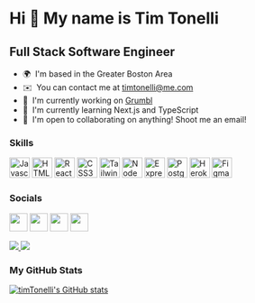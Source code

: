Hi 👋 My name is Tim Tonelli
============================

Full Stack Software Engineer
----------------------------

*   🌍  I'm based in the Greater Boston Area
*   ✉️  You can contact me at [timtonelli@me.com](mailto:timtonelli@me.com)
*   🚀  I'm currently working on [Grumbl](http://grumbl.herokuapp.com)
*   🧠  I'm currently learning Next.js and TypeScript
*   🤝  I'm open to collaborating on anything! Shoot me an email!

### Skills
<p align="left">
  <a href="https://developer.mozilla.org/en-US/docs/Web/JavaScript" target="_blank" rel="noreferrer"><img src="https://raw.githubusercontent.com/danielcranney/readme-generator/main/public/icons/skills/javascript-colored.svg" width="36" height="36" alt="Javascript" /></a>
  <a href="https://developer.mozilla.org/en-US/docs/Glossary/HTML5" target="_blank" rel="noreferrer"><img src="https://raw.githubusercontent.com/danielcranney/readme-generator/main/public/icons/skills/html5-colored.svg" width="36" height="36" alt="HTML5" /></a>
  <a href="https://reactjs.org/" target="_blank" rel="noreferrer"><img src="https://raw.githubusercontent.com/danielcranney/readme-generator/main/public/icons/skills/react-colored.svg" width="36" height="36" alt="React" /></a>
  <a href="https://www.w3.org/TR/CSS/#css" target="_blank" rel="noreferrer"><img src="https://raw.githubusercontent.com/danielcranney/readme-generator/main/public/icons/skills/css3-colored.svg" width="36" height="36" alt="CSS3" /></a>
  <a href="https://tailwindcss.com/" target="_blank" rel="noreferrer"><img src="https://raw.githubusercontent.com/danielcranney/readme-generator/main/public/icons/skills/tailwindcss-colored.svg" width="36" height="36" alt="TailwindCSS" /></a>
  <a href="https://nodejs.org/en/" target="_blank" rel="noreferrer"><img src="https://raw.githubusercontent.com/danielcranney/readme-generator/main/public/icons/skills/nodejs-colored.svg" width="36" height="36" alt="NodeJS" /></a>
  <a href="https://expressjs.com/" target="_blank" rel="noreferrer"><img src="https://raw.githubusercontent.com/danielcranney/readme-generator/main/public/icons/skills/express-colored-dark.svg" width="36" height="36" alt="Express" /></a>
  <a href="https://www.postgresql.org/" target="_blank" rel="noreferrer"><img src="https://raw.githubusercontent.com/danielcranney/readme-generator/main/public/icons/skills/postgresql-colored.svg" width="36" height="36" alt="PostgreSQL" /></a>
  <a href="https://www.heroku.com/" target="_blank" rel="noreferrer"><img src="https://raw.githubusercontent.com/danielcranney/readme-generator/main/public/icons/skills/heroku-colored.svg" width="36" height="36" alt="Heroku" /></a>
  <a href="https://www.figma.com/" target="_blank" rel="noreferrer"><img src="https://raw.githubusercontent.com/danielcranney/readme-generator/main/public/icons/skills/figma-colored.svg" width="36" height="36" alt="Figma" /></a>
</p>
                    
### Socials                
<p align="left">
  <a href="https://www.github.com/timTonelli" target="_blank" rel="noreferrer"><img src="https://raw.githubusercontent.com/danielcranney/readme-generator/main/public/icons/socials/github-dark.svg" width="32" height="32" /></a>
  <a href="http://www.instagram.com/tt.kb_" target="_blank" rel="noreferrer"><img src="https://raw.githubusercontent.com/danielcranney/readme-generator/main/public/icons/socials/instagram.svg" width="32" height="32" /></a>
  <a href="https://www.linkedin.com/in/tim-tonelli/" target="_blank" rel="noreferrer"><img src="https://raw.githubusercontent.com/danielcranney/readme-generator/main/public/icons/socials/linkedin.svg" width="32" height="32" /></a>
  <a href="https://www.twitter.com/timTonelli_" target="_blank" rel="noreferrer"><img src="https://raw.githubusercontent.com/danielcranney/readme-generator/main/public/icons/socials/twitter.svg" width="32" height="32" /></a>
</p>

<a href="https://www.github.com/timTonelli" target="_blank" rel="noreferrer">
  <img src="https://img.shields.io/github/followers/timTonelli?logo=github&style=for-the-badge&color=84cc16&labelColor=22272e" />
</a>
<a href="https://www.twitter.com/timTonelli_" target="_blank" rel="noreferrer">
   <img src="https://img.shields.io/twitter/follow/timTonelli_?logo=twitter&style=for-the-badge&color=84cc16&labelColor=22272e"/>
</a>

### <b>My GitHub Stats</b>
<a href="http://www.github.com/timTonelli"><img src="https://github-readme-stats.vercel.app/api?username=timTonelli&show_icons=true&hide=stars,&count_private=true&title_color=0891b2&text_color=ffffff&icon_color=84cc16&bg_color=22272e&hide_border=true&show_icons=true" alt="timTonelli's GitHub stats" /></a>
